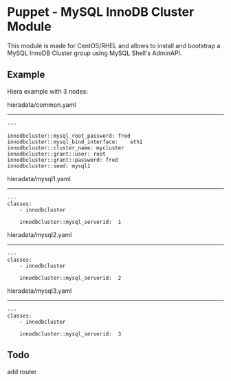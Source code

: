 Puppet - MySQL InnoDB Cluster Module
====================================

This module is made for CentOS/RHEL and allows to install and bootstrap a
MySQL InnoDB Cluster group using MySQL Shell's AdminAPI.

Example
-------
Hiera example with 3 nodes:

hieradata/common.yaml
*********************

```
---

innodbcluster::mysql_root_password: fred
innodbcluster::mysql_bind_interface:    eth1
innodbcluster::cluster_name: mycluster
innodbcluster::grant::user: root
innodbcluster::grant::password: fred
innodbcluster::seed: mysql1
```

hieradata/mysql1.yaml
*********************

```
---
classes:
    - innodbcluster

    innodbcluster::mysql_serverid:  1
```


hieradata/mysql2.yaml
*********************

```
---
classes:
    - innodbcluster

    innodbcluster::mysql_serverid:  2
```


hieradata/mysql3.yaml
*********************

```
---
classes:
    - innodbcluster

    innodbcluster::mysql_serverid:  3
```





Todo
----
add router

